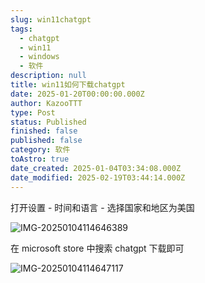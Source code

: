 ```yaml
---
slug: win11chatgpt
tags:
  - chatgpt
  - win11
  - windows
  - 软件
description: null
title: win11如何下载chatgpt
date: 2025-01-20T00:00:00.000Z
author: KazooTTT
type: Post
status: Published
finished: false
published: false
category: 软件
toAstro: true
date_created: 2025-01-04T03:34:08.000Z
date_modified: 2025-02-19T03:44:14.000Z
---
```


打开设置 - 时间和语言 - 选择国家和地区为美国

![IMG-20250104114646389](<https://pictures.kazoottt.top/2025/01/20250130-IMG-20250104114646389.png>)

在 microsoft store 中搜索 chatgpt 下载即可

![IMG-20250104114647117](<https://pictures.kazoottt.top/2025/01/20250130-IMG-20250104114647117.png>)
